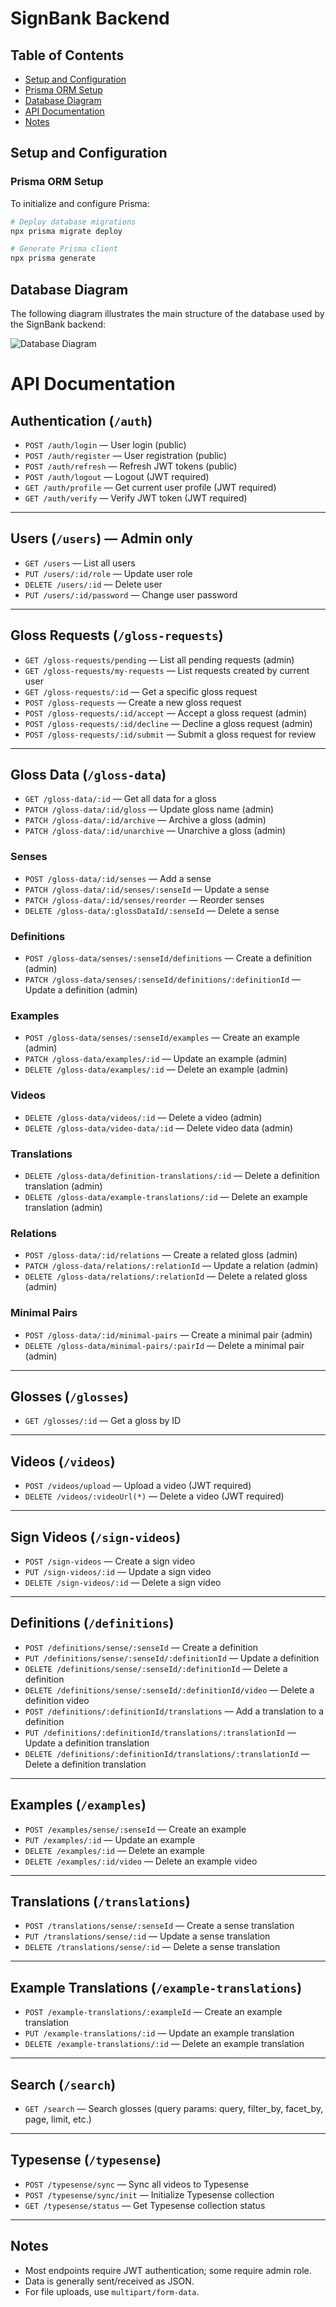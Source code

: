 # SignBank Backend

## Table of Contents
- [Setup and Configuration](#setup-and-configuration)
- [Prisma ORM Setup](#prisma-orm-setup)
- [Database Diagram](#database-diagram)
- [API Documentation](#api-documentation)
- [Notes](#notes)


## Setup and Configuration

### Prisma ORM Setup

To initialize and configure Prisma:

```bash
# Deploy database migrations
npx prisma migrate deploy

# Generate Prisma client
npx prisma generate
```


## Database Diagram

The following diagram illustrates the main structure of the database used by the SignBank backend:

![Database Diagram](./DB_Diagram.png)


# API Documentation

## Authentication (`/auth`)
- `POST /auth/login` — User login (public)
- `POST /auth/register` — User registration (public)
- `POST /auth/refresh` — Refresh JWT tokens (public)
- `POST /auth/logout` — Logout (JWT required)
- `GET /auth/profile` — Get current user profile (JWT required)
- `GET /auth/verify` — Verify JWT token (JWT required)

---

## Users (`/users`) — Admin only
- `GET /users` — List all users
- `PUT /users/:id/role` — Update user role
- `DELETE /users/:id` — Delete user
- `PUT /users/:id/password` — Change user password

---

## Gloss Requests (`/gloss-requests`)
- `GET /gloss-requests/pending` — List all pending requests (admin)
- `GET /gloss-requests/my-requests` — List requests created by current user
- `GET /gloss-requests/:id` — Get a specific gloss request
- `POST /gloss-requests` — Create a new gloss request
- `POST /gloss-requests/:id/accept` — Accept a gloss request (admin)
- `POST /gloss-requests/:id/decline` — Decline a gloss request (admin)
- `POST /gloss-requests/:id/submit` — Submit a gloss request for review

---

## Gloss Data (`/gloss-data`)
- `GET /gloss-data/:id` — Get all data for a gloss
- `PATCH /gloss-data/:id/gloss` — Update gloss name (admin)
- `PATCH /gloss-data/:id/archive` — Archive a gloss (admin)
- `PATCH /gloss-data/:id/unarchive` — Unarchive a gloss (admin)

### Senses
- `POST /gloss-data/:id/senses` — Add a sense
- `PATCH /gloss-data/:id/senses/:senseId` — Update a sense
- `PATCH /gloss-data/:id/senses/reorder` — Reorder senses
- `DELETE /gloss-data/:glossDataId/:senseId` — Delete a sense

### Definitions
- `POST /gloss-data/senses/:senseId/definitions` — Create a definition (admin)
- `PATCH /gloss-data/senses/:senseId/definitions/:definitionId` — Update a definition (admin)

### Examples
- `POST /gloss-data/senses/:senseId/examples` — Create an example (admin)
- `PATCH /gloss-data/examples/:id` — Update an example (admin)
- `DELETE /gloss-data/examples/:id` — Delete an example (admin)

### Videos
- `DELETE /gloss-data/videos/:id` — Delete a video (admin)
- `DELETE /gloss-data/video-data/:id` — Delete video data (admin)

### Translations
- `DELETE /gloss-data/definition-translations/:id` — Delete a definition translation (admin)
- `DELETE /gloss-data/example-translations/:id` — Delete an example translation (admin)

### Relations
- `POST /gloss-data/:id/relations` — Create a related gloss (admin)
- `PATCH /gloss-data/relations/:relationId` — Update a relation (admin)
- `DELETE /gloss-data/relations/:relationId` — Delete a related gloss (admin)

### Minimal Pairs
- `POST /gloss-data/:id/minimal-pairs` — Create a minimal pair (admin)
- `DELETE /gloss-data/minimal-pairs/:pairId` — Delete a minimal pair (admin)

---

## Glosses (`/glosses`)
- `GET /glosses/:id` — Get a gloss by ID

---

## Videos (`/videos`)
- `POST /videos/upload` — Upload a video (JWT required)
- `DELETE /videos/:videoUrl(*)` — Delete a video (JWT required)

---

## Sign Videos (`/sign-videos`)
- `POST /sign-videos` — Create a sign video
- `PUT /sign-videos/:id` — Update a sign video
- `DELETE /sign-videos/:id` — Delete a sign video

---

## Definitions (`/definitions`)
- `POST /definitions/sense/:senseId` — Create a definition
- `PUT /definitions/sense/:senseId/:definitionId` — Update a definition
- `DELETE /definitions/sense/:senseId/:definitionId` — Delete a definition
- `DELETE /definitions/sense/:senseId/:definitionId/video` — Delete a definition video
- `POST /definitions/:definitionId/translations` — Add a translation to a definition
- `PUT /definitions/:definitionId/translations/:translationId` — Update a definition translation
- `DELETE /definitions/:definitionId/translations/:translationId` — Delete a definition translation

---

## Examples (`/examples`)
- `POST /examples/sense/:senseId` — Create an example
- `PUT /examples/:id` — Update an example
- `DELETE /examples/:id` — Delete an example
- `DELETE /examples/:id/video` — Delete an example video

---

## Translations (`/translations`)
- `POST /translations/sense/:senseId` — Create a sense translation
- `PUT /translations/sense/:id` — Update a sense translation
- `DELETE /translations/sense/:id` — Delete a sense translation

---

## Example Translations (`/example-translations`)
- `POST /example-translations/:exampleId` — Create an example translation
- `PUT /example-translations/:id` — Update an example translation
- `DELETE /example-translations/:id` — Delete an example translation

---

## Search (`/search`)
- `GET /search` — Search glosses (query params: query, filter_by, facet_by, page, limit, etc.)

---

## Typesense (`/typesense`)
- `POST /typesense/sync` — Sync all videos to Typesense
- `POST /typesense/sync/init` — Initialize Typesense collection
- `GET /typesense/status` — Get Typesense collection status

---

## Notes
- Most endpoints require JWT authentication; some require admin role.
- Data is generally sent/received as JSON.
- For file uploads, use `multipart/form-data`.
